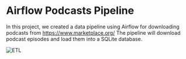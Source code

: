 # Airflow Podcasts Pipeline

In this project, we created a data pipeline using Airflow for downloading podcasts from https://www.marketplace.org/ 
The pipeline will download podcast episodes and load them into a SQLite database.

![ETL](https://drive.google.com/uc?id=1ssR9ptDjMHvWdBe7rPmr6N6TxYaAj0z3)

